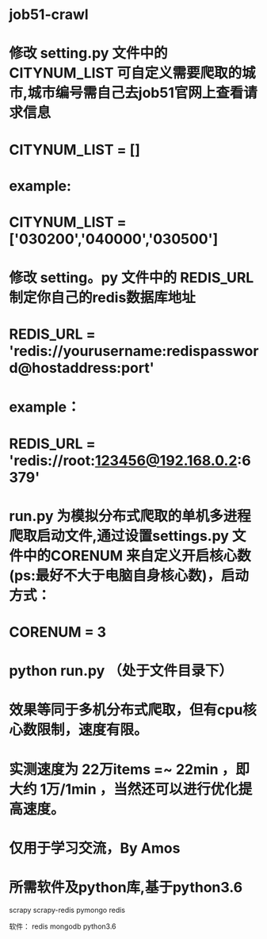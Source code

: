 # job51-crawl


# 修改 setting.py 文件中的 CITYNUM_LIST 可自定义需要爬取的城市,城市编号需自己去job51官网上查看请求信息
# CITYNUM_LIST = []
# example:
# CITYNUM_LIST = ['030200','040000','030500']


# 修改 setting。py 文件中的 REDIS_URL 制定你自己的redis数据库地址
# REDIS_URL = 'redis://yourusername:redispassword@hostaddress:port'
# example：
# REDIS_URL = 'redis://root:123456@192.168.0.2:6379'


# run.py 为模拟分布式爬取的单机多进程爬取启动文件,通过设置settings.py 文件中的CORENUM 来自定义开启核心数(ps:最好不大于电脑自身核心数)，启动方式：
# CORENUM = 3
# python run.py （处于文件目录下）


# 效果等同于多机分布式爬取，但有cpu核心数限制，速度有限。
# 实测速度为 22万items =~ 22min  ，即大约 1万/1min ，当然还可以进行优化提高速度。


# 仅用于学习交流，By Amos


# 所需软件及python库,基于python3.6
scrapy
scrapy-redis
pymongo
redis

软件：
redis
mongodb
python3.6




